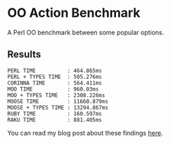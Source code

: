 # OO Action Benchmark

A Perl OO benchmark between some popular options.

## Results

```
PERL TIME          : 464.865ms
PERL + TYPES TIME  : 505.276ms
CORINNA TIME       : 564.411ms
MOO TIME           : 960.03ms
MOO + TYPES TIME   : 2308.226ms
MOOSE TIME         : 11660.879ms
MOOSE + TYPES TIME : 13294.867ms
RUBY TIME          : 160.597ms
RAKU TIME          : 881.405ms
```

You can read my blog post about these findings <a href="https://rawley.xyz/perl-oo-action-benchmark.html">here</a>.
